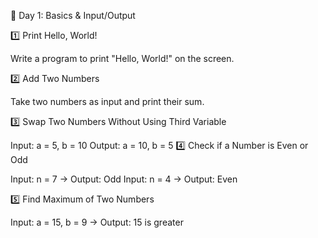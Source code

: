 📌 Day 1: Basics & Input/Output


1️⃣ Print Hello, World!

Write a program to print "Hello, World!" on the screen.


2️⃣ Add Two Numbers

Take two numbers as input and print their sum.


3️⃣ Swap Two Numbers Without Using Third Variable


Input: a = 5, b = 10
Output: a = 10, b = 5
4️⃣ Check if a Number is Even or Odd



Input: n = 7 → Output: Odd
Input: n = 4 → Output: Even


5️⃣ Find Maximum of Two Numbers

Input: a = 15, b = 9 → Output: 15 is greater
